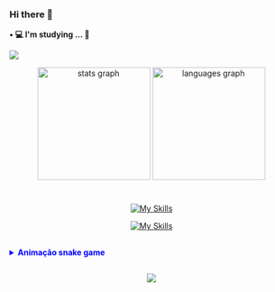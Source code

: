 ### Hi there 👋


<p><strong>&bull; 💻 I'm studying ... 💾</strong></p>




![](https://komarev.com/ghpvc/?username=barbarabalves&label=profile+visits&color=1E90FF)

<div align="center">
  <img src="https://github-readme-stats.vercel.app/api?hide_title=false&hide_rank=true&show_icons=true&include_all_commits=true&count_private=false&disable_animations=false&theme=tokyonight&locale=en&hide_border=false&username=barbarabalves" height="200" alt="stats graph"  />
  <img src="https://github-readme-stats.vercel.app/api/top-langs?locale=en&hide_title=false&layout=compact&card_width=320&langs_count=6&theme=tokyonight&hide_border=false&username=barbarabalves" height="200" alt="languages graph"  />
</div>



#

<p align="center">
  <a href="https://skillicons.dev">
    <img src="https://skillicons.dev/icons?i=github,git&theme=dark" alt="My Skills"/>
  </a>
</p>

<p align="center">
  <a href="https://skillicons.dev">
    <img src="https://skillicons.dev/icons?i=vscode,ps&theme=dark" alt="My Skills"/>
  </a>
</p>

##
<details>
  <summary style="color: blue; font-weight: bold;"> Animação snake game </summary><br>
<!-- Snake game contributions -->
  
![](https://raw.githubusercontent.com/barbarabalves/Snake_Contr/output/github-contribution-grid-snake.svg)


Pode ser necessário reccaregar a página para a animação acima funcionar corretamente
</details>

##

<p align="center">
  <a href="https://github.com/barbarabalves/github-readme-streak-stats">
    <img src="https://github-readme-streak-stats.herokuapp.com/?user=barbarabalves&theme=tokyonight&hide_border=true" />
  </a>
</p>



<!--
<p align="left">
  <a href="https://github.com/barbarabalves/github-readme-stats">
    <img width="45%" src="https://github-readme-stats.vercel.app/api?username=barbarabalves&theme=tokyonight&show_icons=true&hide_border=true&count_private=true" />
  </a>
  <a href="https://github.com/barbarabalves/convoychat">
    <img width="27.5%" src="https://github-readme-stats.vercel.app/api/top-langs?username=barbarabalves&theme=tokyonight&show_icons=true&hide_border=true&count_private=true" />
  </a>
</p> -->


<!--
**barbarabalves/barbarabalves** is a ✨ _special_ ✨ repository because its `README.md` (this file) appears on your GitHub profile.

Here are some ideas to get you started:

- 🔭 I’m currently working on ...
- 🌱 I’m currently learning ...
- 👯 I’m looking to collaborate on ...
- 🤔 I’m looking for help with ...
- 💬 Ask me about ...
- 📫 How to reach me: ...
- 😄 Pronouns: ...
- ⚡ Fun fact: ...
-->
<!--
<a href="https://github.com/barbarabalves/github-readme-stats">
  <img height=120 align="center" src="https://github-readme-stats.vercel.app/api?username=barbarabalves&theme=tokyonight&show_icons=true&hide_border=true&count_private=true"
</a>
<a href="https://github.com/barbarabalves/convoychat">
  <img height=120 align="center" src="https://github-readme-stats.vercel.app/api/top-langs?username=barbarabalves&theme=tokyonight&show_icons=true&hide_border=true&count_private=true" />
</a>

<img height=89 align="center" src="https://github-readme-streak-stats.herokuapp.com/?user=barbarabalves&theme=tokyonight&hide_border=true" />
-->
